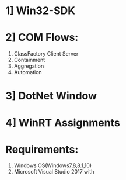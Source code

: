 # 1] Win32-SDK

# 2] COM Flows:
  1. ClassFactory Client Server
  2. Containment
  3. Aggregation
  4. Automation
 
# 3] DotNet Window

# 4] WinRT Assignments

# Requirements:
  1. Windows OS(Windows7,8,8.1,10)
  2. Microsoft Visual Studio 2017 with 


